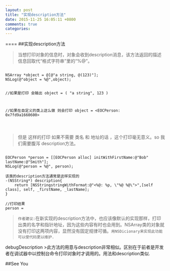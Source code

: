 ```yaml
---
layout: post
title: "实现description方法"
date: 2015-11-25 16:05:11 +0800
comments: true
categories: 
---
```

====
##实现description方法

>当想打印对象的信息时，对象会收到description消息，该方法返回的描述信息回取代“格式字符串”里的“%@”。

<p>
<pre><code>
NSArray *object = @[@"a string, @(123)"];
NSLog(@"object = %@",object);

//如果是打印 会输出
object = (
	"a string",
	123
)

//如果在自定义的类上这么做  则会打印
object = <EOCPerson: 0x7fd9a1660600>

</pre></code>
>但是 这样的打印 如果不需要 类名 和 地址的话 ，这个打印毫无意义。so 我们需要腹泻 description方法。

<pre><code>
EOCPerson *person = [[EOCPerson alloc] initWithFirstName:@"Bob" lastName:@"Smith"];
NSLog(@"person = %@", person);

该类的description方法通常是这样实现的
-(NSString*) description{
	return [NSStringstringWithFormat:@"<%@: %p, \"%@ %@\">",[self class], self, _firstName, _lastName];
}

//打印结果
person = <EOCPerson: 0x7fd9a1660600, "Bob Smith">
</pre></code>

>`作者建议:`在新实现的description方法中，也应该像默认的实现那样，打印出类的名字和指针地址，因为这些内容有时也会用到。NSArray类的对象就没有打印这两项内容，显然没有固定规律可循。`用NSDicionary来实现此功能可以使代码更以维护.`

<p>debugDescription
>此方法的用意与description非常相似。区别在于前者是开发者在调试器中以控制台命令打印对象时才调用的。用法和description类似.

##See You